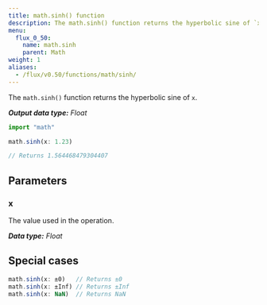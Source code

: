 ```yaml
---
title: math.sinh() function
description: The math.sinh() function returns the hyperbolic sine of `x`.
menu:
  flux_0_50:
    name: math.sinh
    parent: Math
weight: 1
aliases:
  - /flux/v0.50/functions/math/sinh/
---
```


The `math.sinh()` function returns the hyperbolic sine of `x`.

_**Output data type:** Float_

```js
import "math"

math.sinh(x: 1.23)

// Returns 1.564468479304407
```

## Parameters

### x
The value used in the operation.

_**Data type:** Float_

## Special cases
```js
math.sinh(x: ±0)   // Returns ±0
math.sinh(x: ±Inf) // Returns ±Inf
math.sinh(x: NaN)  // Returns NaN
```
